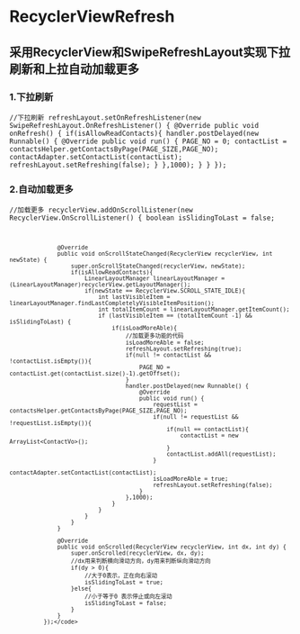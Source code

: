 # RecyclerViewRefresh

## 采用RecyclerView和SwipeRefreshLayout实现下拉刷新和上拉自动加载更多

### 1.下拉刷新

<code>//下拉刷新
    refreshLayout.setOnRefreshListener(new SwipeRefreshLayout.OnRefreshListener() {
        @Override
        public void onRefresh() {
            if(isAllowReadContacts){
                    handler.postDelayed(new Runnable() {
                        @Override
                        public void run() {
                            PAGE_NO = 0;
                            contactList = contactsHelper.getContactsByPage(PAGE_SIZE,PAGE_NO);
                            contactAdapter.setContactList(contactList);
                            refreshLayout.setRefreshing(false);
                        }
                    },1000);
                }
            }
    });</code>
    
### 2.自动加载更多

<code>//加载更多
              recyclerView.addOnScrollListener(new RecyclerView.OnScrollListener() {
                  boolean isSlidingToLast = false;
      
                  @Override
                  public void onScrollStateChanged(RecyclerView recyclerView, int newState) {
                      super.onScrollStateChanged(recyclerView, newState);
                      if(isAllowReadContacts){
                          LinearLayoutManager linearLayoutManager = (LinearLayoutManager)recyclerView.getLayoutManager();
                          if(newState == RecyclerView.SCROLL_STATE_IDLE){
                              int lastVisibleItem = linearLayoutManager.findLastCompletelyVisibleItemPosition();
                              int totalItemCount = linearLayoutManager.getItemCount();
                              if (lastVisibleItem == (totalItemCount -1) && isSlidingToLast) {
                                  if(isLoadMoreAble){
                                      //加载更多功能的代码
                                      isLoadMoreAble = false;
                                      refreshLayout.setRefreshing(true);
                                      if(null != contactList && !contactList.isEmpty()){
                                          PAGE_NO = contactList.get(contactList.size()-1).getOffset();
                                      }
                                      handler.postDelayed(new Runnable() {
                                          @Override
                                          public void run() {
                                              requestList = contactsHelper.getContactsByPage(PAGE_SIZE,PAGE_NO);
                                              if(null != requestList && !requestList.isEmpty()){
                                                  if(null == contactList){
                                                      contactList = new ArrayList<ContactVo>();
                                                  }
                                                  contactList.addAll(requestList);
                                              }
                                              contactAdapter.setContactList(contactList);
                                              isLoadMoreAble = true;
                                              refreshLayout.setRefreshing(false);
                                          }
                                      },1000);
                                  }
                              }
                          }
                      }
                  }
      
                  @Override
                  public void onScrolled(RecyclerView recyclerView, int dx, int dy) {
                      super.onScrolled(recyclerView, dx, dy);
                      //dx用来判断横向滑动方向，dy用来判断纵向滑动方向
                      if(dy > 0){
                          //大于0表示，正在向右滚动
                          isSlidingToLast = true;
                      }else{
                          //小于等于0 表示停止或向左滚动
                          isSlidingToLast = false;
                      }
                  }
              });</code>